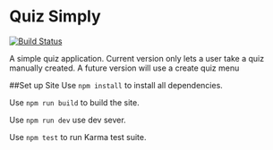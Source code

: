 # Quiz Simply
[![Build Status](https://travis-ci.org/wsbrunson/Quiz-Simply-React.svg?branch=master)](https://travis-ci.org/wsbrunson/Quiz-Simply-React)

A simple quiz application. Current version only lets a user take a quiz manually created.
A future version will use a create quiz menu

##Set up Site
Use `npm install` to install all dependencies.

Use `npm run build` to build the site.

Use `npm run dev` use dev sever.

Use `npm test` to run Karma test suite.
